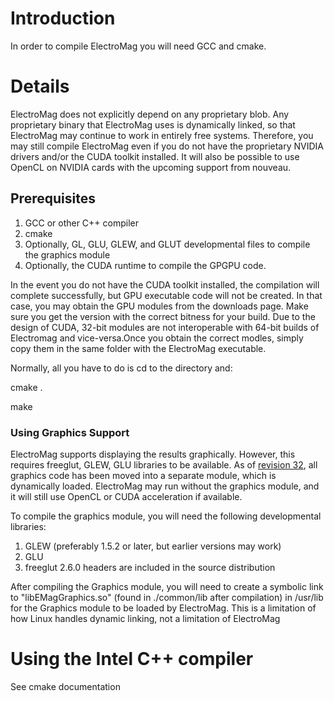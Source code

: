 # Introduction #

In order to compile ElectroMag you will need GCC and cmake.


# Details #

ElectroMag does not explicitly depend on any proprietary blob. Any proprietary binary that ElectroMag uses is dynamically linked, so that ElectroMag may continue to work in entirely free systems. Therefore, you may still compile ElectroMag even if you do not have the proprietary NVIDIA drivers and/or the CUDA toolkit installed.
It will also be possible to use OpenCL on NVIDIA cards with the upcoming support from nouveau.

## Prerequisites ##
  1. GCC or other C++ compiler
  1. cmake
  1. Optionally, GL, GLU, GLEW, and GLUT developmental files to compile the graphics module
  1. Optionally, the CUDA runtime to compile the GPGPU code.

In the event you do not have the CUDA toolkit installed, the compilation will complete successfully, but GPU executable code will not be created. In that case, you may obtain the GPU modules from the downloads page. Make sure you get the version with the correct bitness for your build. Due to the design of CUDA, 32-bit modules are not interoperable with 64-bit builds of Electromag and vice-versa.Once you obtain the correct modles, simply copy them in the same folder with the ElectroMag executable.

Normally, all you have to do is cd to the directory and:

cmake .

make

### Using Graphics Support ###

ElectroMag supports displaying the results graphically. However, this requires freeglut, GLEW, GLU libraries to be available. As of [revision 32](https://code.google.com/p/electromag-with-cuda/source/detail?r=32), all graphics code has been moved into a separate module, which is dynamically loaded. ElectroMag may run without the graphics module, and it will still use OpenCL or CUDA acceleration if available.

To compile the graphics module, you will need the following developmental libraries:
  1. GLEW (preferably 1.5.2 or later, but earlier versions may work)
  1. GLU
  1. freeglut 2.6.0 headers are included in the source distribution

After compiling the Graphics module, you will need to create a symbolic link to "libEMagGraphics.so" (found in ./common/lib after compilation) in /usr/lib for the Graphics module to be loaded by ElectroMag. This is a limitation of how Linux handles dynamic linking, not a limitation of ElectroMag

# Using the Intel C++ compiler #

See cmake documentation